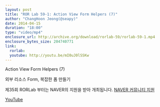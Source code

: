 ```yaml
---
layout: post
title: "ROR Lab 59-1: Action View Form Helpers (7)"
author: "ChangHoon Jeong(@seapy)"
date: 2014-04-15
duration: "18:00"
type: "video/mp4"
enclosure_url: http://archive.org/download/rorlab-59/rorlab-59-1.mp4
enclosure_bytes_size: 204740771
link:
  rorlab: 
  youtube: http://youtu.be/mI0uJ0lSSKw
---
```


<p>Action View Form Helpers (7)</p>

<p>외부 리소스 Form, 복잡한 폼 만들기</p>

<p>제35회 RORLab 부터는 NAVER의 지원을 받아 개최됩니다. <a href="http://developer.naver.com/wiki/pages/Community">NAVER 커뮤니티 지원</a></p>

<div class="btn-group">
  <a class="btn btn-default btn-xs" href="{{ page.link.youtube }}">YouTube</a>
</div>